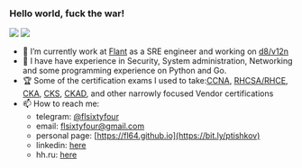 ### Hello world, fuck the war!

![](https://views.whatilearened.today/views/github/fl64/views.svg)
![](https://img.shields.io/github/followers/fl64?style=social)

- 🔭 I’m currently work at [Flant](https://flant.com) as a SRE engineer and working on [d8/v12n](https://github.com/deckhouse/virtualization)
- 🌱 I have have experience in Security, System administration, Networking and some programming experience on Python and Go.
- 🏆 Some of the certification exams I used to take:[CCNA](https://www.youracclaim.com/badges/2e0dac2b-a251-417b-a2da-0e668d06b363/linked_in_profile), [RHCSA/RHCE](https://rhtapps.redhat.com/verify/?certId=160-163-135&isSearch=False&verify=Verify), [CKA](https://www.credly.com/badges/da9b0962-3d0f-46d1-80ac-88da1f78de09/public_url), [CKS](https://www.credly.com/badges/cbef43ab-44f8-4286-8ade-585f8e31f0b3/public_url), [CKAD](https://www.credly.com/badges/9fc1d9da-a334-4b44-bff1-ef751594ba86/public_url), and other narrowly focused Vendor certifications
- 📫 How to reach me:
  - telegram: [@flsixtyfour](https://t.me/flsixtyfour)
  - email: [flsixtyfour@gmail.com](mailto://flsixtyfour@gmail.com)
  - personal page: [https://fl64.github.io](https://bit.ly/ptishkov)
  - linkedin: [here](https://bit.ly/pt_linkedin)
  - hh.ru: [here](https://bit.ly/pt_hh0)
